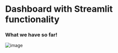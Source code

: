 # Dashboard with **Streamlit** functionality

### What we have so far!

![image](https://user-images.githubusercontent.com/31114603/142494524-3c694758-73d5-475d-8f62-ab5b379c8501.png)

